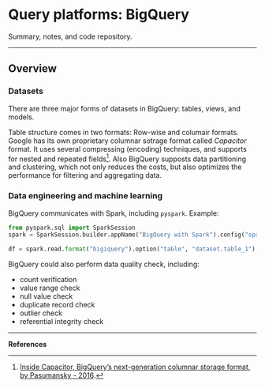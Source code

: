 # Query platforms: BigQuery

Summary, notes, and code repository.


---

## Overview

### Datasets

There are three major forms of datasets in BigQuery: tables, views, and models.

Table structure comes in two formats: Row-wise and columair formats. Google has its own proprietary columnar sotrage format called _Capacitor_ format. It uses several compressing (encoding) techniques, and supports for nested and repeated fields[^1]. Also BigQuery supposts data partitioning and clustering, which not only reduces the costs, but also optimizes the performance for filtering and aggregating data.

### Data engineering and machine learning
BigQuery communicates with Spark, including `pyspark`.
Example:
```python
from pyspark.sql import SparkSession
spark = SparkSession.builder.appName("BigQuery with Spark").config("spark.jars.package").getOrCreate()

df = spark.read.format("bigiquery").option("table", "dataset.table_1").load()

```
BigQuery could also perform data quality check, including:
- count verification
- value range check
- null value check
- duplicate record check
- outlier check
- referential integrity check


---

__References__
[^1]: [Inside Capacitor, BigQuery’s next-generation columnar storage format, by Pasumansky - 2016](https://cloud.google.com/blog/products/bigquery/inside-capacitor-bigquerys-next-generation-columnar-storage-format). 


